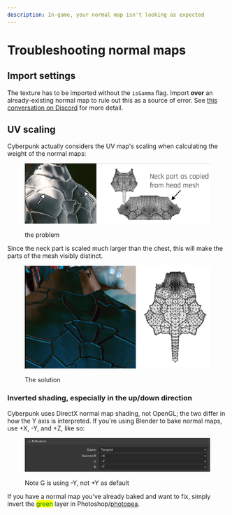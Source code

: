 ```yaml
---
description: In-game, your normal map isn't looking as expected
---
```


# Troubleshooting normal maps

## Import settings

The texture has to be imported without the `isGamma` flag. Import **over** an already-existing normal map to rule out this as a source of error. See [this conversation on Discord](https://discord.com/channels/717692382849663036/1039320529255026829/1041478803584733276) for more detail.

## UV scaling

Cyberpunk actually considers the UV map's scaling when calculating the weight of the normal maps:

<figure><img src="../../../.gitbook/assets/normal_maps_UV_scaling.png" alt=""><figcaption><p>the problem</p></figcaption></figure>

Since the neck part is scaled much larger than the chest, this will make the parts of the mesh visibly distinct.

<figure><img src="../../../.gitbook/assets/normal_maps_UV_scaling_2.png" alt=""><figcaption><p>The solution</p></figcaption></figure>

### Inverted shading, especially in the up/down direction

Cyberpunk uses DirectX normal map shading, not OpenGL; the two differ in how the Y axis is interpreted. If you're using Blender to bake normal maps, use +X, -Y, and +Z, like so:

<figure><img src="../../../.gitbook/assets/image (579).png" alt=""><figcaption><p>Note G is using -Y, not +Y as default</p></figcaption></figure>

If you have a normal map you've already baked and want to fix, simply invert the <mark style="color:green;">green</mark> layer in Photoshop/[photopea](https://www.photopea.com/).
